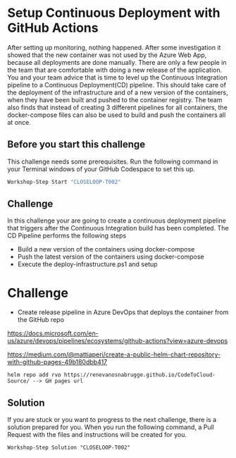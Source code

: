# Setup Continuous Deployment with GitHub Actions

After setting up monitoring, nothing happened. After some investigation it showed that the new container was not used by the Azure Web App, because all deployments are done manually. There are only a few people in the team that are comfortable with doing a new release of the application. You and your team advice that is time to level up the Continuous Integration pipeline to a Continuous Deployment(CD) pipeline. This should take care of the deployment of the infrastructure and of a new version of the containers, when they have been built and pushed to the container registry. The team also finds that instead of creating 3 different pipelines for all containers, the docker-compose files can also be used to build and push the containers all at once.

## Before you start this challenge

This challenge needs some prerequisites. Run the following command in your Terminal windows of your GitHub Codespace to set this up.

```bash
Workshop-Step Start "CLOSELOOP-T002"
```

## Challenge 

In this challenge your are going to create a continuous deployment pipeline that triggers after the Continuous Integration build has been completed. The CD Pipeline performs the following steps
* Build a new version of the containers using docker-compose
* Push the latest version of the containers using docker-compose
* Execute the deploy-infrastructure.ps1 and setup


# Challenge

* Create release pipeline in Azure DevOps that deploys the container from the GitHub repo

https://docs.microsoft.com/en-us/azure/devops/pipelines/ecosystems/github-actions?view=azure-devops

https://medium.com/@mattiaperi/create-a-public-helm-chart-repository-with-github-pages-49b180dbb417

```
helm repo add rvo https://renevanosnabrugge.github.io/CodeToCloud-Source/ --> GH pages url
```

## Solution
If you are stuck or you want to progress to the next challenge, there is a solution prepared for you. When you run the following command, a Pull Request with the files and instructions will be created for you. 

```
Workshop-Step Solution "CLOSELOOP-T002"
```